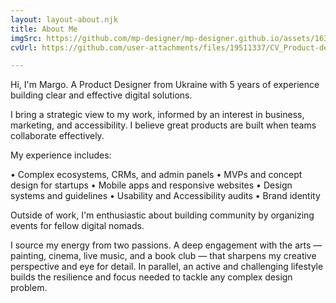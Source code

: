 ```yaml
---
layout: layout-about.njk
title: About Me
imgSrc: https://github.com/mp-designer/mp-designer.github.io/assets/163604385/b7baf736-8248-43a3-87f7-d13bbcf7641b
cvUrl: https://github.com/user-attachments/files/19511337/CV_Product-designer_PerevalovaM.pdf

---
```


Hi, I'm Margo. A Product Designer from Ukraine with 5 years of experience building clear and effective digital solutions.

I bring a strategic view to my work, informed by an interest in business, marketing, and accessibility. I believe great products are built when teams collaborate effectively.

My experience includes:

• Complex ecosystems, CRMs, and admin panels
• MVPs and concept design for startups
• Mobile apps and responsive websites
• Design systems and guidelines
• Usability and Accessibility audits
• Brand identity

Outside of work, I'm enthusiastic about building community by organizing events for fellow digital nomads. 

I source my energy from two passions. A deep engagement with the arts — painting, cinema, live music, and a book club — that sharpens my creative perspective and eye for detail. In parallel, an active and challenging lifestyle builds the resilience and focus needed to tackle any complex design problem.
